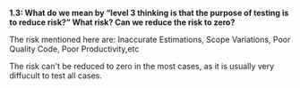 **1.3: What do we mean by “level 3 thinking is that the purpose of testing is to reduce risk?” What risk? Can we reduce the risk to zero?**

The risk mentioned here are:  Inaccurate Estimations, Scope Variations, Poor Quality Code, Poor Productivity,etc

The risk can't be reduced to zero in the most cases, as it is usually very diffucult to test all cases.
